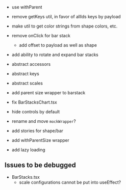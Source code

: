 * use withParent

* remove getKeys util, in favor of allIds keys by payload
* make util to get color strings from shape colors, etc.
* remove onClick for bar stack
  * add offset to payload as well as shape
* add ability to rotate and expand bar stacks
* abstract accessors
* abstract keys
* abstract scales
* add parent size wrapper to barstack
* fix BarStacksChart.tsx
* hide controls by default
  
* rename and move `mockWrapper`?
* add stories for shape/bar
* add withParentSize wrapper
* add lazy loading

## Issues to be debugged
* BarStacks.tsx
  * scale configurations cannot be put into useEffect?
